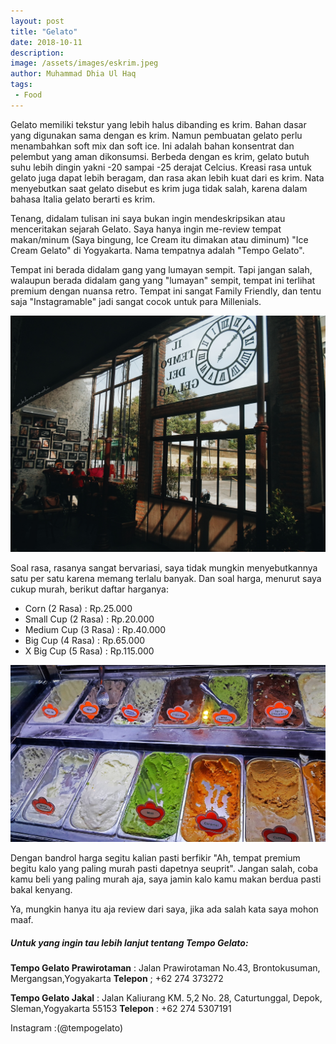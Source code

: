 ```yaml
---
layout: post
title: "Gelato"
date: 2018-10-11
description: 
image: /assets/images/eskrim.jpeg
author: Muhammad Dhia Ul Haq
tags:
 - Food
---
```

Gelato memiliki tekstur yang lebih halus dibanding es krim. Bahan dasar yang digunakan sama dengan es krim. Namun pembuatan gelato perlu menambahkan soft mix dan soft ice. Ini adalah bahan konsentrat dan pelembut yang aman dikonsumsi. Berbeda dengan es krim, gelato butuh suhu lebih dingin yakni -20 sampai -25 derajat Celcius. Kreasi rasa untuk gelato juga dapat lebih beragam, dan rasa akan lebih kuat dari es krim. Nata menyebutkan saat gelato disebut es krim juga tidak salah, karena dalam bahasa Italia gelato berarti es krim. 

Tenang, didalam tulisan ini saya bukan ingin mendeskripsikan atau menceritakan sejarah Gelato. Saya hanya ingin me-review tempat makan/minum (Saya bingung, Ice Cream itu dimakan atau diminum) "Ice Cream Gelato" di Yogyakarta. Nama tempatnya adalah "Tempo Gelato". 

Tempat ini berada didalam gang yang lumayan sempit. Tapi jangan salah, walaupun berada didalam gang yang "lumayan" sempit, tempat ini terlihat premium dengan nuansa retro. Tempat ini sangat Family Friendly, dan tentu saja "Instagramable" jadi sangat cocok untuk para Millenials.

![Placeholder](/assets/images/tempat.jpg)

Soal rasa, rasanya sangat bervariasi, saya tidak mungkin menyebutkannya satu per satu karena memang terlalu banyak. Dan soal harga, menurut saya cukup murah, berikut daftar harganya: 
<ul>
<li>Corn (2 Rasa) : Rp.25.000</li>
<li>Small  Cup (2 Rasa) : Rp.20.000</li>
<li>Medium Cup (3 Rasa) : Rp.40.000</li>
<li>Big Cup (4 Rasa) : Rp.65.000</li>
<li>X Big Cup (5 Rasa) : Rp.115.000</li>
</ul>

![Placeholder](/assets/images/rasa.jpg)

Dengan bandrol harga segitu kalian pasti berfikir "Ah, tempat premium begitu kalo yang paling murah pasti dapetnya seuprit". Jangan salah, coba kamu beli yang paling murah aja, saya jamin kalo kamu makan berdua pasti bakal kenyang.

Ya, mungkin hanya itu aja review dari saya, jika ada salah kata saya mohon maaf. 

##### Untuk yang ingin tau lebih lanjut tentang Tempo Gelato:

<b>Tempo Gelato Prawirotaman</b> : Jalan Prawirotaman No.43, Brontokusuman, Mergangsan,Yogyakarta
<b>Telepon</b> ; +62 274 373272

<b>Tempo Gelato Jakal</b> : Jalan Kaliurang KM. 5,2 No. 28, Caturtunggal, Depok, Sleman,Yogyakarta 55153
<b>Telepon</b> : +62 274 5307191

Instagram :(@tempogelato)


